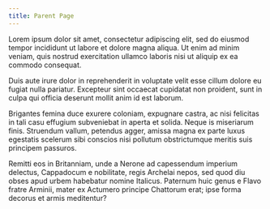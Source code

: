 ```yaml
---
title: Parent Page
---
```


Lorem ipsum dolor sit amet, consectetur adipiscing elit, sed do eiusmod
tempor incididunt ut labore et dolore magna aliqua. Ut enim ad minim veniam,
quis nostrud exercitation ullamco laboris nisi ut aliquip ex ea commodo
consequat.

Duis aute irure dolor in reprehenderit in voluptate velit esse cillum dolore
eu fugiat nulla pariatur. Excepteur sint occaecat cupidatat non proident,
sunt in culpa qui officia deserunt mollit anim id est laborum.

Brigantes femina duce exurere coloniam, expugnare castra, ac nisi felicitas
in tali casu effugium subveniebat in aperta et solida. Neque is miseriarum
finis. Struendum vallum, petendus agger, amissa magna ex parte luxus
egestatis scelerum sibi conscios nisi pollutum obstrictumque meritis suis
principem passuros.

Remitti eos in Britanniam, unde a Nerone ad capessendum imperium delectus,
Cappadocum e nobilitate, regis Archelai nepos, sed quod diu obses apud urbem
habebatur nomine Italicus. Paternum huic genus e Flavo fratre Arminii, mater
ex Actumero principe Chattorum erat; ipse forma decorus et armis meditentur?
